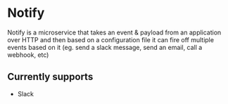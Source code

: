 # Notify

Notify is a microservice that takes an event & payload from an application over HTTP and then based on a configuration file it can fire off multiple events based on it (eg. send a slack message, send an email, call a webhook, etc)

## Currently supports
* Slack